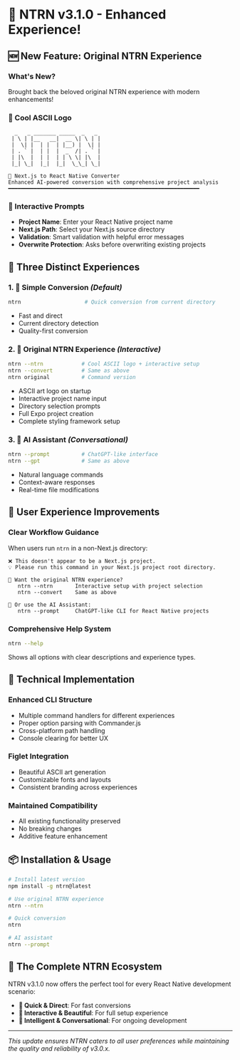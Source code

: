 # 🎨 NTRN v3.1.0 - Enhanced Experience!

## 🆕 **New Feature: Original NTRN Experience**

### **What's New?**
Brought back the beloved original NTRN experience with modern enhancements!

### **🎨 Cool ASCII Logo**
```
  _   _ _______ _____  _   _
 | \ | |__   __|  __ \| \ | |
 |  \| |  | |  | |__) |  \| |
 | . ` |  | |  |  _  /| . ` |
 | |\  |  | |  | | \ \| |\  |
 |_| \_|  |_|  |_|  \_\_| \_|

🚀 Next.js to React Native Converter
Enhanced AI-powered conversion with comprehensive project analysis
━━━━━━━━━━━━━━━━━━━━━━━━━━━━━━━━━━━━━━━━━━━━━━━━━━━━━━━━━━━━
```

### **📝 Interactive Prompts**
- **Project Name**: Enter your React Native project name
- **Next.js Path**: Select your Next.js source directory
- **Validation**: Smart validation with helpful error messages
- **Overwrite Protection**: Asks before overwriting existing projects

## 🚀 **Three Distinct Experiences**

### **1. 🔄 Simple Conversion** *(Default)*
```bash
ntrn                    # Quick conversion from current directory
```
- Fast and direct
- Current directory detection
- Quality-first conversion

### **2. 🎨 Original NTRN Experience** *(Interactive)*
```bash
ntrn --ntrn            # Cool ASCII logo + interactive setup
ntrn --convert         # Same as above
ntrn original          # Command version
```
- ASCII art logo on startup
- Interactive project name input
- Directory selection prompts
- Full Expo project creation
- Complete styling framework setup

### **3. 🤖 AI Assistant** *(Conversational)*
```bash
ntrn --prompt          # ChatGPT-like interface
ntrn --gpt             # Same as above
```
- Natural language commands
- Context-aware responses
- Real-time file modifications

## 🎯 **User Experience Improvements**

### **Clear Workflow Guidance**
When users run `ntrn` in a non-Next.js directory:
```
❌ This doesn't appear to be a Next.js project.
💡 Please run this command in your Next.js project root directory.

🎨 Want the original NTRN experience?
   ntrn --ntrn       Interactive setup with project selection
   ntrn --convert    Same as above

🤖 Or use the AI Assistant:
   ntrn --prompt     ChatGPT-like CLI for React Native projects
```

### **Comprehensive Help System**
```bash
ntrn --help
```
Shows all options with clear descriptions and experience types.

## 🔧 **Technical Implementation**

### **Enhanced CLI Structure**
- Multiple command handlers for different experiences
- Proper option parsing with Commander.js
- Cross-platform path handling
- Console clearing for better UX

### **Figlet Integration**
- Beautiful ASCII art generation
- Customizable fonts and layouts
- Consistent branding across experiences

### **Maintained Compatibility**
- All existing functionality preserved
- No breaking changes
- Additive feature enhancement

## 📦 **Installation & Usage**

```bash
# Install latest version
npm install -g ntrn@latest

# Use original NTRN experience
ntrn --ntrn

# Quick conversion
ntrn

# AI assistant
ntrn --prompt
```

## 🎉 **The Complete NTRN Ecosystem**

NTRN v3.1.0 now offers the perfect tool for every React Native development scenario:

- **🔄 Quick & Direct**: For fast conversions
- **🎨 Interactive & Beautiful**: For full setup experience  
- **🤖 Intelligent & Conversational**: For ongoing development

---

*This update ensures NTRN caters to all user preferences while maintaining the quality and reliability of v3.0.x.* 